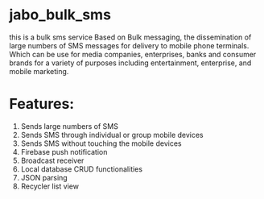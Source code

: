 # jabo_bulk_sms
this is a bulk sms service
Based on Bulk messaging, the dissemination of large numbers of SMS messages for delivery to mobile phone terminals. 
Which can be use for media companies, enterprises, banks and consumer brands for a variety of purposes including entertainment, enterprise,
and mobile marketing.

# Features:
1. Sends large numbers of SMS
2. Sends SMS through individual or group mobile devices 
3. Sends SMS without touching the mobile devices
4. Firebase push notification
5. Broadcast receiver
6. Local database CRUD functionalities
7. JSON parsing
8. Recycler list view
